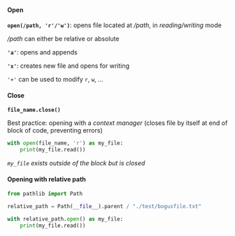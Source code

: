 #### Open

**`open(/path, 'r'/'w')`**: opens file located at */path*, in *reading/writing* mode

*/path* can either be relative or absolute

**`'a'`**: opens and appends

**`'x'`**: creates new file and opens for writing

`'+'` can be used to modify `r`, `w`, ...

#### Close

**`file_name.close()`**

Best practice: opening with a *context manager* (closes file by itself at end of block of code, preventing errors)
```python
with open(file_name, 'r') as my_file:
	print(my_file.read())
```
*`my_file` exists outside of the block but is closed*

#### Opening with relative path

```python
from pathlib import Path

relative_path = Path(__file__).parent / "./test/bogusfile.txt"

with relative_path.open() as my_file:
    print(my_file.read())
```
